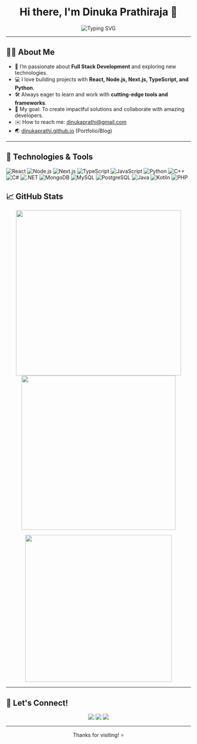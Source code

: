 <!--
    Dinuka Prathiraja - GitHub README
    Personalize or modify this README template as you wish!
-->

<h1 align="center">Hi there, I'm Dinuka Prathiraja 👋</h1>
<p align="center">
  <img src="https://readme-typing-svg.demolab.com?font=Fira+Code&weight=700&size=28&pause=1000&color=06B6D4&center=true&vCenter=true&width=600&lines=Hi+there!+I'm+Dinukaprathi+%F0%9F%91%8B;Welcome+to+my+GitHub+profile!;Full+Stack+Developer+%7C+Tech+Enthusiast;Let%27s+build+something+awesome+together!" alt="Typing SVG" />
</p>

---

## 🙋‍♂️ About Me

- 🌱 I’m passionate about **Full Stack Development** and exploring new technologies.
- 💻 I love building projects with **React, Node.js, Next.js, TypeScript, and Python**.
- 🛠️ Always eager to learn and work with **cutting-edge tools and frameworks**.
- 🎯 My goal: To create impactful solutions and collaborate with amazing developers.
- ✉️ How to reach me: [dinukaprathi@gmail.com](mailto:dinukaprathi@gmail.com)
- 🌏 [dinukaprathi.github.io](https://dinukaprathi.github.io) (Portfolio/Blog)

---

## 🚀 Technologies & Tools

![React](https://img.shields.io/badge/React-20232A?style=for-the-badge&logo=react&logoColor=61DAFB)
![Node.js](https://img.shields.io/badge/Node.js-339933?style=for-the-badge&logo=nodedotjs&logoColor=white)
![Next.js](https://img.shields.io/badge/Next.js-000000?style=for-the-badge&logo=nextdotjs&logoColor=white)
![TypeScript](https://img.shields.io/badge/TypeScript-007ACC?style=for-the-badge&logo=typescript&logoColor=white)
![JavaScript](https://img.shields.io/badge/JavaScript-F7DF1E?style=for-the-badge&logo=javascript&logoColor=black)
![Python](https://img.shields.io/badge/Python-3776AB?style=for-the-badge&logo=python&logoColor=white)
![C++](https://img.shields.io/badge/C++-00599C?style=for-the-badge&logo=c%2b%2b&logoColor=white)
![C#](https://img.shields.io/badge/C%23-239120?style=for-the-badge&logo=c-sharp&logoColor=white)
![.NET](https://img.shields.io/badge/.NET-512BD4?style=for-the-badge&logo=dotnet&logoColor=white)
![MongoDB](https://img.shields.io/badge/MongoDB-47A248?style=for-the-badge&logo=mongodb&logoColor=white)
![MySQL](https://img.shields.io/badge/MySQL-4479A1?style=for-the-badge&logo=mysql&logoColor=white)
![PostgreSQL](https://img.shields.io/badge/PostgreSQL-4169E1?style=for-the-badge&logo=postgresql&logoColor=white)
![Java](https://img.shields.io/badge/Java-007396?style=for-the-badge&logo=java&logoColor=white)
![Kotlin](https://img.shields.io/badge/Kotlin-0095D5?style=for-the-badge&logo=kotlin&logoColor=white)
![PHP](https://img.shields.io/badge/PHP-777BB4?style=for-the-badge&logo=php&logoColor=white)

## 📈 GitHub Stats

<p align="center">
  <img src="https://github-readme-stats.vercel.app/api?username=Dinukaprathi&show_icons=true&theme=tokyonight&hide_border=true" width="450"/>
  <img src="https://github-readme-streak-stats.herokuapp.com/?user=Dinukaprathi&theme=tokyonight&hide_border=true" width="420"/>
</p>
<p align="center">
  <img src="https://github-readme-stats.vercel.app/api/top-langs/?username=Dinukaprathi&layout=compact&theme=tokyonight&hide_border=true" width="400"/>
</p>

---

## 🌟 Let's Connect!

<p align="center">
  <a href="mailto:dinukaprathi@gmail.com"><img src="https://img.shields.io/badge/Email-D14836?style=for-the-badge&logo=gmail&logoColor=white"/></a>
  <a href="https://www.linkedin.com/in/dinukaprathi/"><img src="https://img.shields.io/badge/LinkedIn-0077B5?style=for-the-badge&logo=linkedin&logoColor=white"/></a>
  <a href="https://dinukaprathi.github.io"><img src="https://img.shields.io/badge/Portfolio-24292F?style=for-the-badge&logo=github&logoColor=white"/></a>
</p>

---

<p align="center">Thanks for visiting! ⭐️</p>
